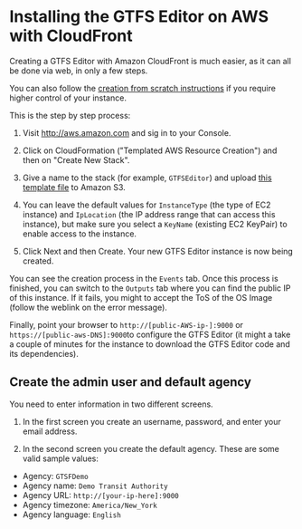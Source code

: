 # Installing the GTFS Editor on AWS with CloudFront

Creating a GTFS Editor with Amazon CloudFront is much easier, as it can all be done via web, in only a few steps.

You can also follow the [creation from scratch instructions](Install.md) if you require higher control of your instance.

This is the step by step process:

1. Visit http://aws.amazon.com and sig in to your Console.

2. Click on CloudFormation ("Templated AWS Resource Creation") and then on "Create New Stack".

3. Give a name to the stack (for example, `GTFSEditor`) and upload [this template file](https://github.com/brunosan/gtfs-editor/blob/master/cloudformation/GTFS_Editor_CloudFormation-WB.json) to Amazon S3.

4. You can leave the default values for `InstanceType` (the type of EC2 instance) and `IpLocation` (the IP address range that can access this instance), but make sure you select a `KeyName` (existing EC2 KeyPair) to enable access to the instance.

5. Click Next and then Create. Your new GTFS Editor instance is now being created.

You can see the creation process in the `Events` tab. Once this process is finished, you can switch to the `Outputs` tab where you can find the public IP of this instance. If it fails, you might to accept the ToS of the OS Image (follow the weblink on the error message).

Finally, point your browser to `http://[public-AWS-ip-]:9000` or `https://[public-aws-DNS]:9000`to configure the GTFS Editor (it might a take a couple of minutes for the instance to download the GTFS Editor code and its dependencies).

## Create the admin user and default agency

You need to enter information in two different screens.

1. In the first screen you create an username, password, and enter your email address.

2. In the second screen you create the default agency. These are some valid sample values:

* Agency: `GTSFDemo`
* Agency name: `Demo Transit Authority`
* Agency URL: `http://[your-ip-here]:9000`
* Agency timezone: `America/New_York`
* Agency language: `English`

